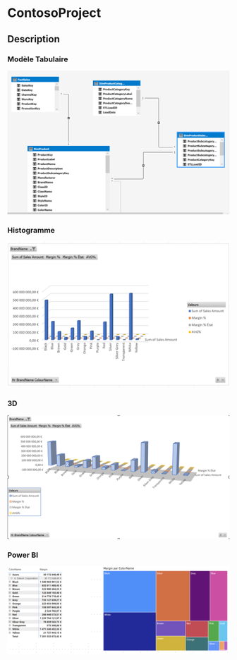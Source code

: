 # ContosoProject

## Description

### Modèle Tabulaire
![MOdele](img/MCD.png)

### Histogramme
![MOdele](img/Histogramme.png)

### 3D
![MOdele](img/3D.png)

### Power BI
![MOdele](img/ipb1.png)
